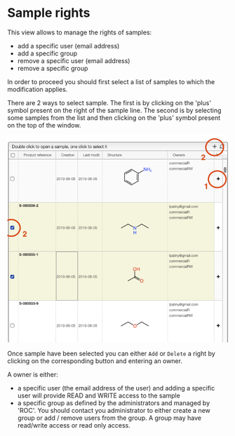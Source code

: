 # Sample rights

This view allows to manage the rights of samples:

- add a specific user (email address)
- add a specific group
- remove a specific user (email address)
- remove a specific group

In order to proceed you should first select a list of samples to which the modification applies.

There are 2 ways to select sample. The first is by clicking on the 'plus' symbol present on the right of the sample line. The second is by selecting some samples from the list and then clicking on the 'plus' symbol present on the top of the window.

<img src="rights.png">

Once sample have been selected you can either `Add` or `Delete` a right by clicking on the corresponding button and entering an owner.

A owner is either:

- a specific user (the email address of the user) and adding a specific user will provide READ and WRITE access to the sample
- a specific group as defined by the administrators and managed by 'ROC'. You should contact you administrator to either create a new group or add / remove users from the group. A group may have read/write access or read only access.
